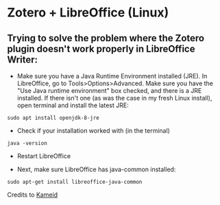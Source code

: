 # Zotero + LibreOffice (Linux)

## Trying to solve the problem where the Zotero plugin doesn't work properly in LibreOffice Writer:


- Make sure you have a Java Runtime Environment installed (JRE). In LibreOffice, go to Tools>Options>Advanced. Make sure you have the "Use Java runtime environment" box checked, and there is a JRE installed. If there isn't one (as was the case in my fresh Linux install), open terminal and install the latest JRE: 

`sudo apt install openjdk-8-jre`

- Check if your installation worked with (in the terminal)

`java -version` 

- Restart LibreOffice

- Next, make sure LibreOffice has java-common installed:

`sudo apt-get install libreoffice-java-common`

Credits to [Kameid](https://www.reddit.com/r/linux4noobs/comments/i6skza/installing_zotero_and_using_it_with_libreoffice/)
